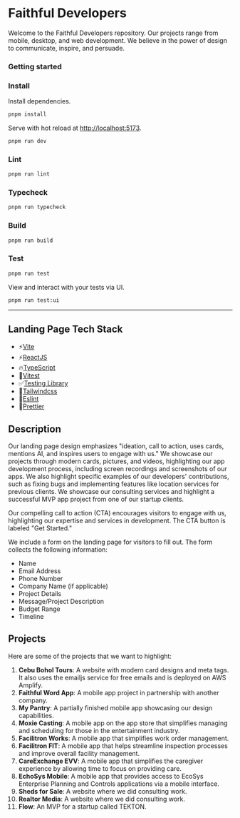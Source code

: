 # Faithful Developers

Welcome to the Faithful Developers repository. Our projects range from mobile, desktop, and web development. We believe in the power of design to communicate, inspire, and persuade.

### Getting started

### Install


Install dependencies.

```bash
pnpm install
```

Serve with hot reload at <http://localhost:5173>.

```bash
pnpm run dev
```

### Lint

```bash
pnpm run lint
```

### Typecheck

```bash
pnpm run typecheck
```

### Build

```bash
pnpm run build
```

### Test

```bash
pnpm run test
```

View and interact with your tests via UI.

```bash
pnpm run test:ui
```

---

## Landing Page Tech Stack

- ⚡[Vite](https://vitejs.dev)
- ⚡[ReactJS](https://reactjs.org)
- 🔥[TypeScript](https://www.typescriptlang.org)
- 💎[Vitest](https://vitest.dev)
- ✅[Testing Library](https://testing-library.com)
- 📏[Tailwindcss](https://tailwindcss.com)
- 💖[Eslint](https://eslint.org)
- 🦊[Prettier](https://prettier.io)

## Description

Our landing page design emphasizes "ideation, call to action, uses cards, mentions AI, and inspires users to engage with us." We showcase our projects through modern cards, pictures, and videos, highlighting our app development process, including screen recordings and screenshots of our apps. We also highlight specific examples of our developers' contributions, such as fixing bugs and implementing features like location services for previous clients. We showcase our consulting services and highlight a successful MVP app project from one of our startup clients.

Our compelling call to action (CTA) encourages visitors to engage with us, highlighting our expertise and services in development. The CTA button is labeled "Get Started."

We include a form on the landing page for visitors to fill out. The form collects the following information:

- Name
- Email Address
- Phone Number
- Company Name (if applicable)
- Project Details
- Message/Project Description
- Budget Range
- Timeline

## Projects

Here are some of the projects that we want to highlight:

1. **Cebu Bohol Tours**: A website with modern card designs and meta tags. It also uses the emailjs service for free emails and is deployed on AWS Amplify.
2. **Faithful Word App**: A mobile app project in partnership with another company.
3. **My Pantry**: A partially finished mobile app showcasing our design capabilities.
4. **Moxie Casting**: A mobile app on the app store that simplifies managing and scheduling for those in the entertainment industry.
5. **Facilitron Works**: A mobile app that simplifies work order management.
6. **Facilitron FIT**: A mobile app that helps streamline inspection processes and improve overall facility management.
7. **CareExchange EVV**: A mobile app that simplifies the caregiver experience by allowing time to focus on providing care.
8. **EchoSys Mobile**: A mobile app that provides access to EcoSys Enterprise Planning and Controls applications via a mobile interface.
9. **Sheds for Sale**: A website where we did consulting work.
10. **Realtor Media**: A website where we did consulting work.
11. **Flow**: An MVP for a startup called TEKTON.
